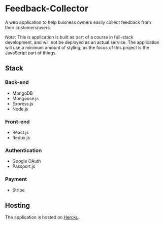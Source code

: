 # Feedback-Collector
A web application to help buisness owners easily collect feedback from their customers/users.

*Note:* This is application is built as part of a course in full-stack development, and will not be deployed as an actual service. The application will use a minimum amount of styling, as the focus of this project is the JavaScript part of things.

## Stack
### Back-end
+ MongoDB
+ Mongoose.js
+ Express.js
+ Node.js
### Front-end
+ React.js
+ Redux.js
### Authentication
+ Google OAuth
+ Passport.js
### Payment
+ Stripe

## Hosting
The application is hosted on [Heroku](https://feedback-collector.herokuapp.com/).
